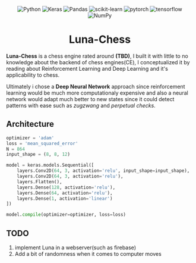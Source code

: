 <div align="center">

![Python](https://img.shields.io/badge/python-3670A0?style=for-the-badge&logo=python&logoColor=ffdd54)
![Keras](https://img.shields.io/badge/Keras-%23D00000.svg?style=for-the-badge&logo=Keras&logoColor=white)
![Pandas](https://img.shields.io/badge/pandas-%23150458.svg?style=for-the-badge&logo=pandas&logoColor=white)
![scikit-learn](https://img.shields.io/badge/scikit--learn-%23F7931E.svg?style=for-the-badge&logo=scikit-learn&logoColor=white)
![pytorch](https://img.shields.io/badge/PyTorch-EE4C2C?style=for-the-badge&logo=pytorch&logoColor=white)
![tensorflow](https://img.shields.io/badge/TensorFlow-FF6F00?style=for-the-badge&logo=tensorflow&logoColor=white)
![NumPy](https://img.shields.io/badge/numpy-%23013243.svg?style=for-the-badge&logo=numpy&logoColor=white)
<!-- [![Windows](https://img.shields.io/badge/Platform-Windows-0078d7.svg?style=for-the-badge)](https://en.wikipedia.org/wiki/Microsoft_Windows) -->
<!-- [![License](https://img.shields.io/github/license/R3nzTheCodeGOD/R3nzSkin.svg?style=for-the-badge)](LICENSE) -->

# Luna-Chess
</div>
<b>Luna-Chess</b> is a chess engine rated around <b>(TBD)</b>, I built it with little to no knowledge about the backend of chess engines(CE), I conceptualized it by reading about Reinforcement Learning and Deep Learning and it's applicability to chess.

<p>

Ultimately i chose a <b>Deep Neural Network</b> approach since reinforcement learning would be much more computationaly expensive and also a neural network would adapt much better to new states since it could detect patterns with ease such as <i>zugzwang</i> and <i> perpetual checks</i>.
<p>

## Architecture
```python
optimizer = 'adam'
loss = 'mean_squared_error'
N = 864
input_shape = (8, 8, 12)

model = keras.models.Sequential([
    layers.Conv2D(64, 3, activation='relu', input_shape=input_shape),
    layers.Conv2D(64, 3, activation='relu'),
    layers.Flatten(),
    layers.Dense(128, activation='relu'),
    layers.Dense(64, activation='relu'),
    layers.Dense(1, activation='linear')
])

model.compile(optimizer=optimizer, loss=loss)
```


TODO
------

1. implement Luna in a webserver(such as firebase)
2. Add a bit of randomness when it comes to computer moves